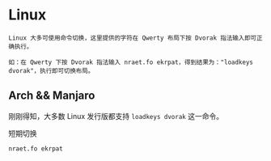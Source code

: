 # Linux

	Linux 大多可使用命令切换，这里提供的字符在 Qwerty 布局下按 Dvorak 指法输入即可正确执行。

	如：在 Qwerty 下按 Dvorak 指法输入 nraet.fo ekrpat，得到结果为："loadkeys dvorak"，执行即可切换布局。

## Arch && Manjaro

刚刚得知，大多数 Linux 发行版都支持 `loadkeys dvorak` 这一命令。

短期切换

```shell
nraet.fo ekrpat
```
